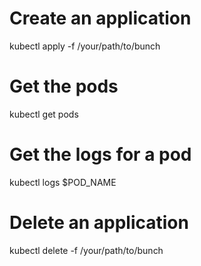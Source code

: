 # Create an application
kubectl apply -f /your/path/to/bunch
# Get the pods
kubectl get pods
# Get the logs for a pod
kubectl logs $POD_NAME
# Delete an application
kubectl delete -f /your/path/to/bunch
